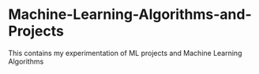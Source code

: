 # Machine-Learning-Algorithms-and-Projects
This contains my experimentation of ML projects and Machine Learning Algorithms
